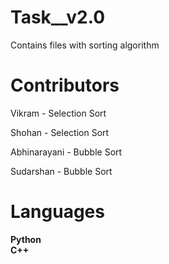 
# Task__v2.0
Contains files with sorting algorithm

# Contributors
Vikram - Selection Sort

Shohan - Selection Sort

Abhinarayani - Bubble Sort 

Sudarshan - Bubble Sort 

# Languages 
<b> Python </b> </br>
<b> C++ </b>

